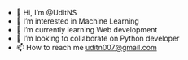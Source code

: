 - 👋 Hi, I’m @UditNS
- 👀 I’m interested in Machine Learning
- 🌱 I’m currently learning Web development
- 💞️ I’m looking to collaborate on Python developer
- 📫 How to reach me uditn007@gmail.com

<!---
UditNS/UditNS is a ✨ special ✨ repository because its `README.md` (this file) appears on your GitHub profile.
You can click the Preview link to take a look at your changes.
--->
